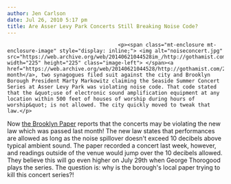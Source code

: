 ```yaml
---
author: Jen Carlson
date: Jul 26, 2010 5:17 pm
title: Are Asser Levy Park Concerts Still Breaking Noise Code?
---
```


	
										<p><span class="mt-enclosure mt-enclosure-image" style="display: inline;"> <img alt="noiseconcert.jpg" src="https://web.archive.org/web/20140621044528im_/http://gothamist.com/attachments/arts_jen/noiseconcert.jpg" width="225" height="225" class="image-left"> </span><a href="https://web.archive.org/web/20140621044528/http://gothamist.com/2010/06/26/city_fast_tracks_bill_to_save_conce.php">Last month</a>, two synagogues filed suit against the city and Brooklyn Borough President Marty Markowitz claiming the Seaside Summer Concert Series at Asser Levy Park was violating noise code. That code stated that the &quot;use of electronic sound amplification equipment at any location within 500 feet of houses of worship during hours of worship&quot; is not allowed. The city quickly moved to tweak that law.</p>

<p>Now <a href="https://web.archive.org/web/20140621044528/http://www.brooklynpaper.com/stories/33/31/bn_assernoise_2010_07_30_bk.html">the Brooklyn Paper</a> reports that the concerts may be violating the new law which was passed last month! The new law states that performances are allowed as long as the noise spillover doesn&apos;t exceed 10 decibels above typical ambient sound. The paper recorded a concert last week, however, and readings outside of the venue would jump over the 10 decibels allowed. They believe this will go even higher on July 29th when George Thorogood plays the series. The question is: why is the borough&apos;s local paper trying to kill this concert series?!</p>					
										
									
				